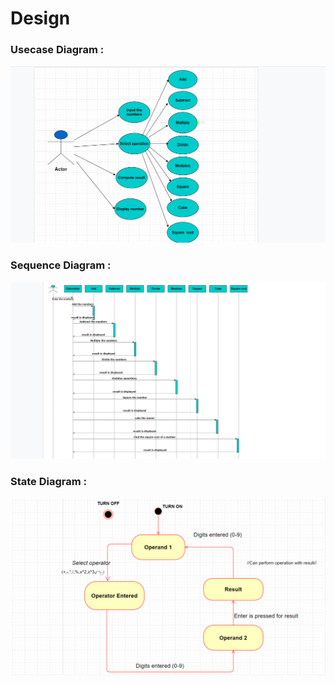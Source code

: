 # Design


### Usecase Diagram :
![Usecase Diagram](https://github.com/295557/Mini_Project/blob/main/2_Design/Usecasediagram.png)
### Sequence Diagram :
![Sequence Diagram](https://github.com/295557/Mini_Project/blob/main/2_Design/sequencediagram.png)
### State Diagram :
![State Diagram](https://github.com/295557/Mini_Project/blob/main/2_Design/statediagram.png)
